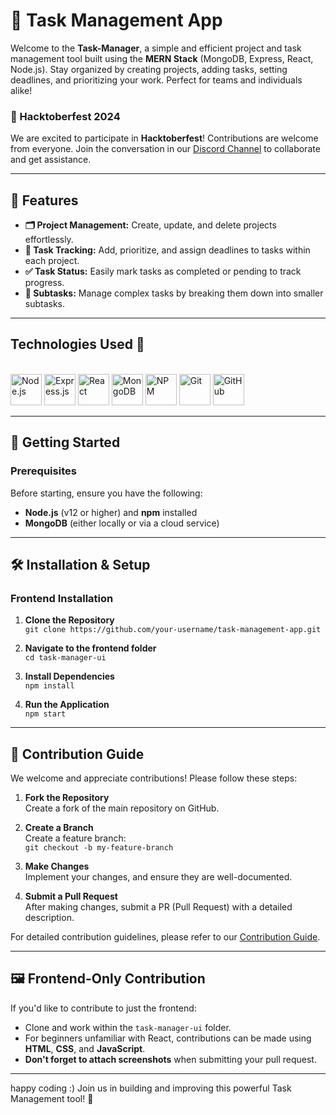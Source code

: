 
# 📝 Task Management App

Welcome to the **Task-Manager**, a simple and efficient project and task management tool built using the **MERN Stack** (MongoDB, Express, React, Node.js). Stay organized by creating projects, adding tasks, setting deadlines, and prioritizing your work. Perfect for teams and individuals alike!

### 🚀 Hacktoberfest 2024  
We are excited to participate in **Hacktoberfest**! Contributions are welcome from everyone. Join the conversation in our [Discord Channel](https://discord.gg/nxD63YsJ) to collaborate and get assistance.

---

## 🌟 Features

- **🗂️ Project Management:** Create, update, and delete projects effortlessly.
- **📝 Task Tracking:** Add, prioritize, and assign deadlines to tasks within each project.
- **✅ Task Status:** Easily mark tasks as completed or pending to track progress.
- **🔄 Subtasks:** Manage complex tasks by breaking them down into smaller subtasks.

---

## Technologies Used 🚀

<br />

<div>
  <img height="50" src="https://img.shields.io/badge/node.js-6DA55F?style=for-the-badge&logo=node.js&logoColor=white" alt="Node.js" title="Node.js" /> 
  <img height="50" src="https://img.shields.io/badge/express.js-%23404d59.svg?style=for-the-badge&logo=express&logoColor=%2361DAFB" alt="Express.js" title="Express.js" /> 
  <img height="50" src="https://img.shields.io/badge/react-%2320232a.svg?style=for-the-badge&logo=react&logoColor=%2361DAFB" alt="React" title="React" /> 
  <img height="50" src="https://img.shields.io/badge/MongoDB-%234ea94b.svg?logo=mongodb&logoColor=white" alt="MongoDB" title="MongoDB" /> 
  <img height="50" src="https://img.shields.io/badge/NPM-%23CB3837.svg?style=for-the-badge&logo=npm&logoColor=white" alt="NPM" title="NPM" /> 
  <img height="50" src="https://img.shields.io/badge/git-%23F05033.svg?style=for-the-badge&logo=git&logoColor=white" alt="Git" title="Git" /> 
  <img height="50" src="https://img.shields.io/badge/github-%23121011.svg?style=for-the-badge&logo=github&logoColor=white" alt="GitHub" title="GitHub" /> 
</div>

---

## 🚀 Getting Started

### Prerequisites

Before starting, ensure you have the following:

- **Node.js** (v12 or higher) and **npm** installed
- **MongoDB** (either locally or via a cloud service)

---

## 🛠️ Installation & Setup

### Frontend Installation

1. **Clone the Repository**  
   `git clone https://github.com/your-username/task-management-app.git`

2. **Navigate to the frontend folder**  
   `cd task-manager-ui`

3. **Install Dependencies**  
   `npm install`

4. **Run the Application**  
   `npm start`

---

## 🤝 Contribution Guide

We welcome and appreciate contributions! Please follow these steps:

1. **Fork the Repository**  
   Create a fork of the main repository on GitHub.

2. **Create a Branch**  
   Create a feature branch:  
   `git checkout -b my-feature-branch`

3. **Make Changes**  
   Implement your changes, and ensure they are well-documented.

4. **Submit a Pull Request**  
   After making changes, submit a PR (Pull Request) with a detailed description.  

For detailed contribution guidelines, please refer to our [Contribution Guide](https://github.com/LakshmiSowmya04/Task-Manager/blob/main/CONTRIBUTING.md).

---

## 🖼️ Frontend-Only Contribution

If you'd like to contribute to just the frontend:

- Clone and work within the `task-manager-ui` folder.
- For beginners unfamiliar with React, contributions can be made using **HTML**, **CSS**, and **JavaScript**.
- **Don't forget to attach screenshots** when submitting your pull request.

---
happy coding :)
Join us in building and improving this powerful Task Management tool! 🎉
